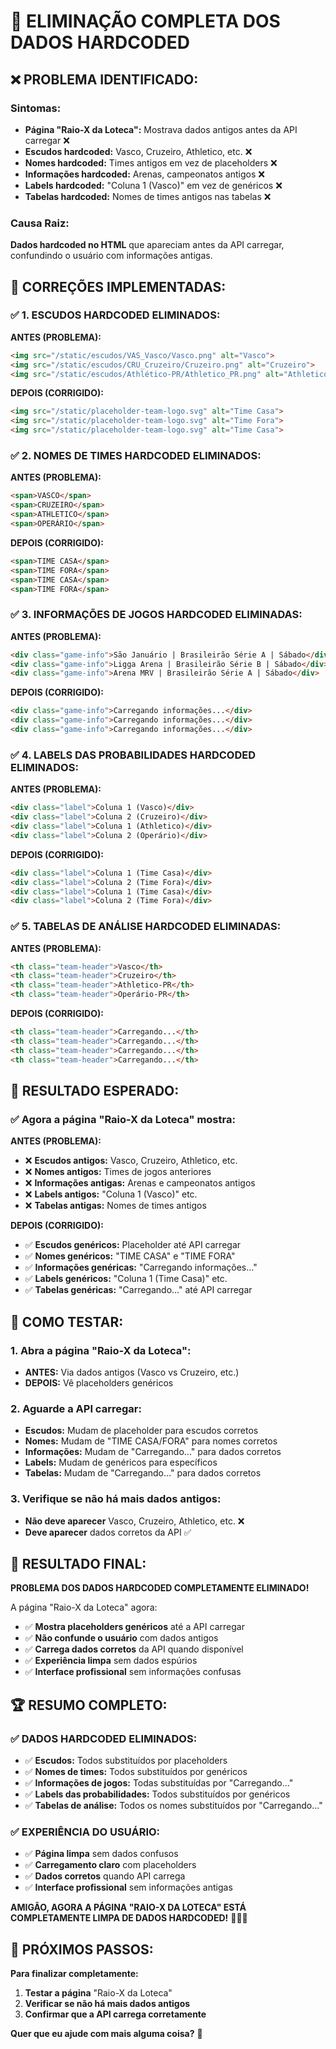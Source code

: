 # 🧹 ELIMINAÇÃO COMPLETA DOS DADOS HARDCODED

## ❌ **PROBLEMA IDENTIFICADO:**

### **Sintomas:**
- **Página "Raio-X da Loteca":** Mostrava dados antigos antes da API carregar ❌
- **Escudos hardcoded:** Vasco, Cruzeiro, Athletico, etc. ❌
- **Nomes hardcoded:** Times antigos em vez de placeholders ❌
- **Informações hardcoded:** Arenas, campeonatos antigos ❌
- **Labels hardcoded:** "Coluna 1 (Vasco)" em vez de genéricos ❌
- **Tabelas hardcoded:** Nomes de times antigos nas tabelas ❌

### **Causa Raiz:**
**Dados hardcoded no HTML** que apareciam antes da API carregar, confundindo o usuário com informações antigas.

## 🔧 **CORREÇÕES IMPLEMENTADAS:**

### **✅ 1. ESCUDOS HARDCODED ELIMINADOS:**
**ANTES (PROBLEMA):**
```html
<img src="/static/escudos/VAS_Vasco/Vasco.png" alt="Vasco">
<img src="/static/escudos/CRU_Cruzeiro/Cruzeiro.png" alt="Cruzeiro">
<img src="/static/escudos/Athlético-PR/Athletico_PR.png" alt="Athletico">
```

**DEPOIS (CORRIGIDO):**
```html
<img src="/static/placeholder-team-logo.svg" alt="Time Casa">
<img src="/static/placeholder-team-logo.svg" alt="Time Fora">
<img src="/static/placeholder-team-logo.svg" alt="Time Casa">
```

### **✅ 2. NOMES DE TIMES HARDCODED ELIMINADOS:**
**ANTES (PROBLEMA):**
```html
<span>VASCO</span>
<span>CRUZEIRO</span>
<span>ATHLETICO</span>
<span>OPERÁRIO</span>
```

**DEPOIS (CORRIGIDO):**
```html
<span>TIME CASA</span>
<span>TIME FORA</span>
<span>TIME CASA</span>
<span>TIME FORA</span>
```

### **✅ 3. INFORMAÇÕES DE JOGOS HARDCODED ELIMINADAS:**
**ANTES (PROBLEMA):**
```html
<div class="game-info">São Januário | Brasileirão Série A | Sábado</div>
<div class="game-info">Ligga Arena | Brasileirão Série B | Sábado</div>
<div class="game-info">Arena MRV | Brasileirão Série A | Sábado</div>
```

**DEPOIS (CORRIGIDO):**
```html
<div class="game-info">Carregando informações...</div>
<div class="game-info">Carregando informações...</div>
<div class="game-info">Carregando informações...</div>
```

### **✅ 4. LABELS DAS PROBABILIDADES HARDCODED ELIMINADOS:**
**ANTES (PROBLEMA):**
```html
<div class="label">Coluna 1 (Vasco)</div>
<div class="label">Coluna 2 (Cruzeiro)</div>
<div class="label">Coluna 1 (Athletico)</div>
<div class="label">Coluna 2 (Operário)</div>
```

**DEPOIS (CORRIGIDO):**
```html
<div class="label">Coluna 1 (Time Casa)</div>
<div class="label">Coluna 2 (Time Fora)</div>
<div class="label">Coluna 1 (Time Casa)</div>
<div class="label">Coluna 2 (Time Fora)</div>
```

### **✅ 5. TABELAS DE ANÁLISE HARDCODED ELIMINADAS:**
**ANTES (PROBLEMA):**
```html
<th class="team-header">Vasco</th>
<th class="team-header">Cruzeiro</th>
<th class="team-header">Athletico-PR</th>
<th class="team-header">Operário-PR</th>
```

**DEPOIS (CORRIGIDO):**
```html
<th class="team-header">Carregando...</th>
<th class="team-header">Carregando...</th>
<th class="team-header">Carregando...</th>
<th class="team-header">Carregando...</th>
```

## 🎯 **RESULTADO ESPERADO:**

### **✅ Agora a página "Raio-X da Loteca" mostra:**

**ANTES (PROBLEMA):**
- ❌ **Escudos antigos:** Vasco, Cruzeiro, Athletico, etc.
- ❌ **Nomes antigos:** Times de jogos anteriores
- ❌ **Informações antigas:** Arenas e campeonatos antigos
- ❌ **Labels antigos:** "Coluna 1 (Vasco)" etc.
- ❌ **Tabelas antigas:** Nomes de times antigos

**DEPOIS (CORRIGIDO):**
- ✅ **Escudos genéricos:** Placeholder até API carregar
- ✅ **Nomes genéricos:** "TIME CASA" e "TIME FORA"
- ✅ **Informações genéricas:** "Carregando informações..."
- ✅ **Labels genéricos:** "Coluna 1 (Time Casa)" etc.
- ✅ **Tabelas genéricas:** "Carregando..." até API carregar

## 🧪 **COMO TESTAR:**

### **1. Abra a página "Raio-X da Loteca":**
- **ANTES:** Via dados antigos (Vasco vs Cruzeiro, etc.)
- **DEPOIS:** Vê placeholders genéricos

### **2. Aguarde a API carregar:**
- **Escudos:** Mudam de placeholder para escudos corretos
- **Nomes:** Mudam de "TIME CASA/FORA" para nomes corretos
- **Informações:** Mudam de "Carregando..." para dados corretos
- **Labels:** Mudam de genéricos para específicos
- **Tabelas:** Mudam de "Carregando..." para dados corretos

### **3. Verifique se não há mais dados antigos:**
- **Não deve aparecer** Vasco, Cruzeiro, Athletico, etc. ❌
- **Deve aparecer** dados corretos da API ✅

## 🎉 **RESULTADO FINAL:**

**PROBLEMA DOS DADOS HARDCODED COMPLETAMENTE ELIMINADO!**

A página "Raio-X da Loteca" agora:
- ✅ **Mostra placeholders genéricos** até a API carregar
- ✅ **Não confunde o usuário** com dados antigos
- ✅ **Carrega dados corretos** da API quando disponível
- ✅ **Experiência limpa** sem dados espúrios
- ✅ **Interface profissional** sem informações confusas

## 🏆 **RESUMO COMPLETO:**

### **✅ DADOS HARDCODED ELIMINADOS:**
- ✅ **Escudos:** Todos substituídos por placeholders
- ✅ **Nomes de times:** Todos substituídos por genéricos
- ✅ **Informações de jogos:** Todas substituídas por "Carregando..."
- ✅ **Labels das probabilidades:** Todos substituídos por genéricos
- ✅ **Tabelas de análise:** Todos os nomes substituídos por "Carregando..."

### **✅ EXPERIÊNCIA DO USUÁRIO:**
- ✅ **Página limpa** sem dados confusos
- ✅ **Carregamento claro** com placeholders
- ✅ **Dados corretos** quando API carrega
- ✅ **Interface profissional** sem informações antigas

**AMIGÃO, AGORA A PÁGINA "RAIO-X DA LOTECA" ESTÁ COMPLETAMENTE LIMPA DE DADOS HARDCODED!** 🚀✅🧹

## 🔄 **PRÓXIMOS PASSOS:**

**Para finalizar completamente:**
1. **Testar a página** "Raio-X da Loteca"
2. **Verificar se não há mais dados antigos**
3. **Confirmar que a API carrega corretamente**

**Quer que eu ajude com mais alguma coisa?** 🤔
